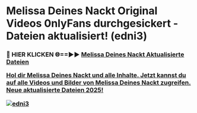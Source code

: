 # Melissa Deines Nackt Original Videos 0nlyFans durchgesickert - Dateien aktualisiert! (edni3)

<h3>🔴 HIER KLICKEN 🌐==►► <a href="https://tinyurl.com/h6vf6nb8" rel="nofollow">Melissa Deines Nackt Aktualisierte Dateien

Hol dir Melissa Deines Nackt und alle Inhalte. Jetzt kannst du auf alle Videos und Bilder von Melissa Deines Nackt zugreifen. Neue aktualisierte Dateien 2025!

[![edni3](https://i.imgur.com/sD4kR3V.gif)](https://tinyurl.com/h6vf6nb8)
